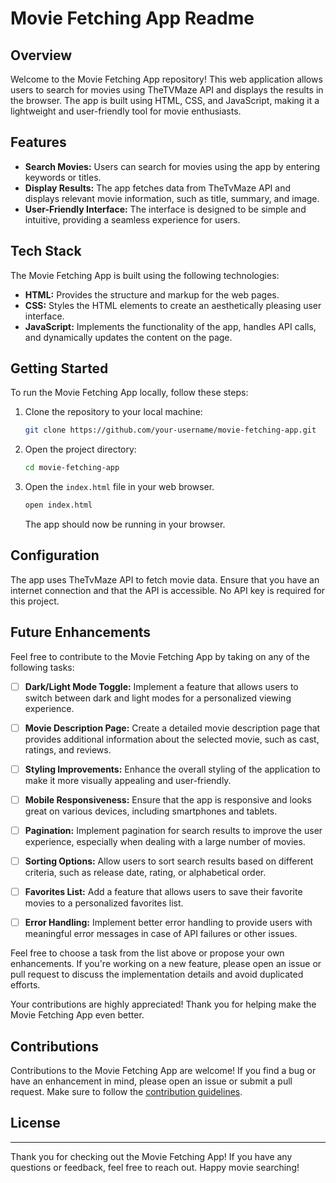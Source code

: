 # Movie Fetching App Readme

## Overview

Welcome to the Movie Fetching App repository! This web application allows users to search for movies using TheTVMaze API and displays the results in the browser. The app is built using HTML, CSS, and JavaScript, making it a lightweight and user-friendly tool for movie enthusiasts.

## Features

- **Search Movies:** Users can search for movies using the app by entering keywords or titles.
- **Display Results:** The app fetches data from TheTvMaze API and displays relevant movie information, such as title, summary, and image.
- **User-Friendly Interface:** The interface is designed to be simple and intuitive, providing a seamless experience for users.

## Tech Stack

The Movie Fetching App is built using the following technologies:

- **HTML:** Provides the structure and markup for the web pages.
- **CSS:** Styles the HTML elements to create an aesthetically pleasing user interface.
- **JavaScript:** Implements the functionality of the app, handles API calls, and dynamically updates the content on the page.

## Getting Started

To run the Movie Fetching App locally, follow these steps:

1. Clone the repository to your local machine:

   ```bash
   git clone https://github.com/your-username/movie-fetching-app.git
   ```

2. Open the project directory:

   ```bash
   cd movie-fetching-app
   ```

3. Open the `index.html` file in your web browser.

   ```bash
   open index.html
   ```

   The app should now be running in your browser.

## Configuration

The app uses TheTvMaze API to fetch movie data. Ensure that you have an internet connection and that the API is accessible. No API key is required for this project.

## Future Enhancements

Feel free to contribute to the Movie Fetching App by taking on any of the following tasks:

- [ ] **Dark/Light Mode Toggle:** Implement a feature that allows users to switch between dark and light modes for a personalized viewing experience.

- [ ] **Movie Description Page:** Create a detailed movie description page that provides additional information about the selected movie, such as cast, ratings, and reviews.

- [ ] **Styling Improvements:** Enhance the overall styling of the application to make it more visually appealing and user-friendly.

- [ ] **Mobile Responsiveness:** Ensure that the app is responsive and looks great on various devices, including smartphones and tablets.

- [ ] **Pagination:** Implement pagination for search results to improve the user experience, especially when dealing with a large number of movies.

- [ ] **Sorting Options:** Allow users to sort search results based on different criteria, such as release date, rating, or alphabetical order.

- [ ] **Favorites List:** Add a feature that allows users to save their favorite movies to a personalized favorites list.

- [ ] **Error Handling:** Implement better error handling to provide users with meaningful error messages in case of API failures or other issues.

Feel free to choose a task from the list above or propose your own enhancements. If you're working on a new feature, please open an issue or pull request to discuss the implementation details and avoid duplicated efforts.

Your contributions are highly appreciated! Thank you for helping make the Movie Fetching App even better.

## Contributions

Contributions to the Movie Fetching App are welcome! If you find a bug or have an enhancement in mind, please open an issue or submit a pull request. Make sure to follow the [contribution guidelines](CONTRIBUTING.md).

## License


---

Thank you for checking out the Movie Fetching App! If you have any questions or feedback, feel free to reach out. Happy movie searching!
